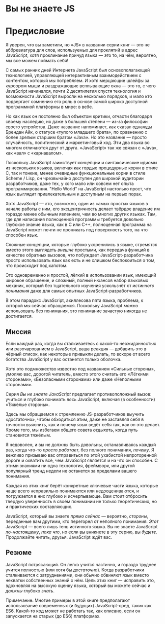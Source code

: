 # Вы не знаете JS
# Предисловие

Я уверен, что вы заметили, но «JS» в названии серии книг — это не аббревиатура для слов, используемых для проклятий в адрес JavaScript, хотя проклинание причуд языка — это то, на чём, вероятно, мы все можем поймать себя!

С самых ранних дней Интернета JavaScript был основополагающей технологией, управляющей интерактивным взаимодействием с контентом, который мы потребляем. И хотя мерцающие шлейфы за курсором мыши и раздражающие всплывающие окна — это то, с чего JavaScript начинался, почти 2 десятилетия спустя технология и возможности JavaScript выросли на несколько порядков, и мало кто подвергает сомнению его роль в основе самой широко доступной программной платформы в мире: в вебе.

Но как язык он постоянно был объектом критики, отчасти благодаря своему наследию, но даже в большей степени — из-за философии своего устройства. Даже название напоминает, как сказал однажды Брендан Айк, о статусе «тупого младшего брата», по сравнению с более зрелым старшим братом «Java». Но это название — просто случайность, политический и маркетинговый ход. Эти два языка во многом отличаются друг от друга. «JavaScript» так же связан с «Java», как «вал» с «карнавалом».

Поскольку JavaScript заимствует концепции и синтаксические идиомы из нескольких языков, включая как гордые процедурные корни в стиле C, так и тонкие, менее очевидные функциональные корни в стиле Scheme / Lisp, он чрезвычайно доступен для широкой аудитории разработчиков, даже тех, у кого мало или совсем нет опыта программирования. "Hello World" на JavaScript настолько прост, что язык выглядит привлекательным и доступным на первых порах.

Хотя JavaScript — это, возможно, один из самых простых языков в начале работы с ним, его эксцентричность делает твёрдое владение им гораздо менее обычным явлением, чем во многих других языках. Там, где для написания полноценной программы требуется довольно глубокое знание языка, как в C или C++, полноценная программа на JavaScript может почти не проникать под поверхность того, на что способен язык.

Сложные концепции, которые глубоко укоренились в языке, стремятся вместо этого выглядеть *внешне* простыми, как передача функций в качестве обратных вызовов, что побуждает JavaScript-разработчика просто использовать язык как есть и не слишком беспокоиться о том, что происходит под капотом.

Это одновременно и простой, лёгкий в использовании язык, имеющий широкое обращение, и сложный, полный нюансов набор языковых механик, который без тщательного изучения ускользнёт от *истинного понимания* даже для самых опытных JavaScript-разработчиков.

В этом парадокс JavaScript, ахиллесова пята языка, проблема, к которой мы сейчас обращаемся. Поскольку JavaScript *можно* использовать без понимания, это понимание зачастую никогда не достигается.

## Миссия

Если каждый раз, когда вы сталкиваетесь с какой-то неожиданностью или разочарованием в JavaScript, ваша реакция — добавить это в чёрный список, как некоторые привыкли делать, то вскоре от всего богатства JavaScript у вас останется только оболочка.

Хотя это подмножество известно под названием «Сильные стороны», умоляю вас, дорогой читатель, вместо этого считать его «Лёгкими сторонами», «Безопасными сторонами» или даже «Неполными сторонами».

Серия *Вы не знаете JavaScript* предлагает противоположный вызов: учиться и глубоко понимать *весь* JavaScript, включая (в особенности) «Тяжёлые стороны».

Здесь мы обращаемся к стремлению JS-разработчиков выучить «достаточно», чтобы обходиться этим, даже не заставляя себя в точности выяснить, как и почему язык ведёт себя так, как он это делает. Кроме того, мы избегаем общего совета *отдыхать*, когда путь становится тяжёлым.

Я недоволен, и вы не должны быть довольны, останавливаясь каждый раз, когда что-то *просто работает*, без полного понимания, *почему*. Я вежливо призываю вас отправиться по этой ухабистой непроторенной дороге и охватить всё, чем JavaScript является и на что он способен. С этими знаниями ни одна технология, фреймворк, или другой популярный тренд недели не останется за пределами вашего понимания.

Каждая из этих книг берёт конкретные ключевые части языка, которые чаще всего неправильно понимаются или недооцениваются, и погружается в них глубоко и исчерпывающе. Вам стоит отбросить твёрдую уверенность в своём понимании не только теоретических, но и практических составляющих.

JavaScript, который вы знаете *прямо сейчас* — вероятно, *стороны*, переданные вам другими, кто перегорел от неполного понимания. *Этот* JavaScript — всего лишь тень истинного языка. Вы не знаете JavaScript *по-настоящему*, *пока что*, но если вы вникнете в эту серию, вы *будете*. Продолжайте читать, друзья. JavaScript ждёт вас.

## Резюме

JavaScript потрясающий. Он легко учится частично, и гораздо труднее учится полностью (или хотя бы *достаточно*). Когда разработчики сталкиваются с затруднениями, они обычно обвиняют язык вместо нехватки собственных знаний о нём. Цель этих книг — исправить это, вдохновляя на высокую оценку языка, который вы можете сейчас и *должны* глубоко *знать*.

Примечание. Многие примеры в этой книге предполагают использование современных (и будущих) JavaScript-сред, таких как ES6. Какой-то код может не работать так, как описано, если он запускается на старых (до ES6) платформах.
